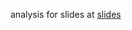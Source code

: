 analysis for slides at [slides](https://docs.google.com/presentation/u/1/d/1qVXcFiqDb4BzUHOd_m3nPXdWe1adilV8Tk-_kzJkgHs/edit#slide=id.p)

